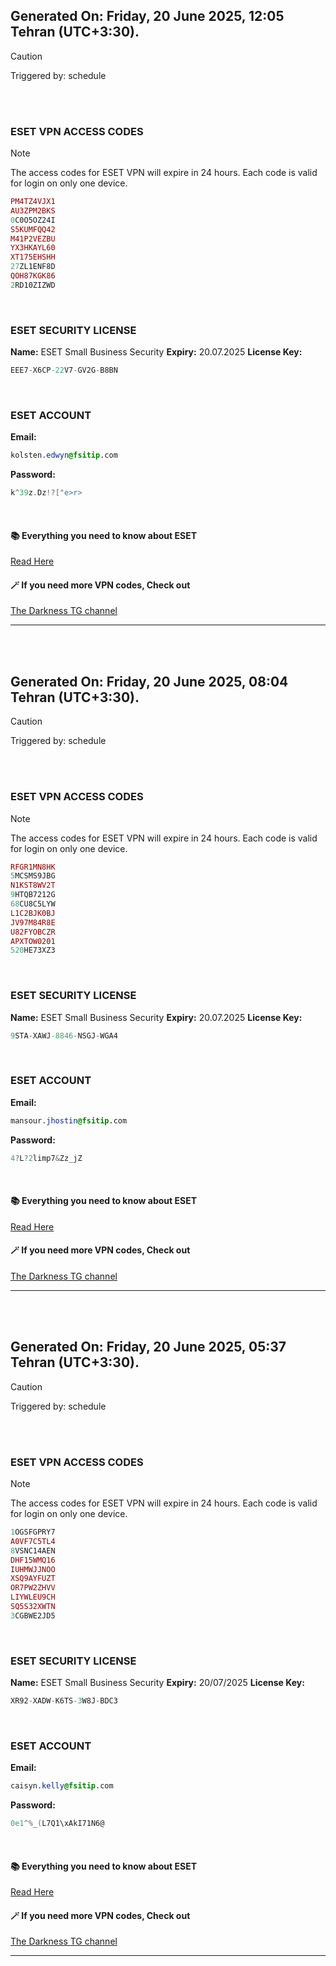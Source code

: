 ## Generated On: Friday, 20 June 2025, 12:05 Tehran (UTC+3:30).

> [!CAUTION]
> Triggered by: schedule

<br><br>

### ESET VPN ACCESS CODES

> [!NOTE]
> The access codes for ESET VPN will expire in 24 hours.
> Each code is valid for login on only one device.

```ruby
PM4TZ4VJX1
AU3ZPM2BKS
0C0O5OZ24I
S5KUMFQQ42
M41P2VEZBU
YX3HKAYL60
XT175EHSHH
27ZL1ENF8D
QOH87KGK86
2RD10ZIZWD
```

<br>

### ESET SECURITY LICENSE

**Name:** ESET Small Business Security
**Expiry:** 20.07.2025
**License Key:**

```POV-Ray SDL
EEE7-X6CP-22V7-GV2G-B8BN
```

<br>

### ESET ACCOUNT

**Email:**

```CSS
kolsten.edwyn@fsitip.com
```

**Password:**

```POV-Ray SDL
k^39z.Dz!?["e>r>
```

<br>

#### 📚 Everything you need to know about ESET

[Read Here](https://t.me/F_NiREvil/2113)

#### 🪄 If you need more VPN codes, Check out

[The Darkness TG channel](https://t.me/Eset_key_trial)

---

<br><br>

## Generated On: Friday, 20 June 2025, 08:04 Tehran (UTC+3:30).

> [!CAUTION]
> Triggered by: schedule

<br><br>

### ESET VPN ACCESS CODES

> [!NOTE]
> The access codes for ESET VPN will expire in 24 hours.
> Each code is valid for login on only one device.

```ruby
RFGR1MN8HK
5MCSMS9JBG
N1KST8WV2T
9HTQB7212G
68CU8C5LYW
L1C2BJK0BJ
JV97M84R8E
U82FYOBCZR
APXTOW0201
520HE73XZ3
```

<br>

### ESET SECURITY LICENSE

**Name:** ESET Small Business Security
**Expiry:** 20.07.2025
**License Key:**

```POV-Ray SDL
9STA-XAWJ-8846-NSGJ-WGA4
```

<br>

### ESET ACCOUNT

**Email:**

```CSS
mansour.jhostin@fsitip.com
```

**Password:**

```POV-Ray SDL
4?L?2limp7&Zz_jZ
```

<br>

#### 📚 Everything you need to know about ESET

[Read Here](https://t.me/F_NiREvil/2113)

#### 🪄 If you need more VPN codes, Check out

[The Darkness TG channel](https://t.me/Eset_key_trial)

---

<br><br>

## Generated On: Friday, 20 June 2025, 05:37 Tehran (UTC+3:30).

> [!CAUTION]
> Triggered by: schedule

<br><br>

### ESET VPN ACCESS CODES

> [!NOTE]
> The access codes for ESET VPN will expire in 24 hours.
> Each code is valid for login on only one device.

```ruby
1OGSFGPRY7
A0VF7C5TL4
8VSNC14AEN
DHF15WMQ16
IUHMWJJNOO
XSQ9AYFUZT
OR7PW2ZHVV
LIYWLEU9CH
SQ5S32XWTN
3CGBWE2JD5
```

<br>

### ESET SECURITY LICENSE

**Name:** ESET Small Business Security
**Expiry:** 20/07/2025
**License Key:**

```POV-Ray SDL
XR92-XADW-K6TS-3W8J-BDC3
```

<br>

### ESET ACCOUNT

**Email:**

```CSS
caisyn.kelly@fsitip.com
```

**Password:**

```POV-Ray SDL
0e1^%_(L7Q1\xAkI71N6@
```

<br>

#### 📚 Everything you need to know about ESET

[Read Here](https://t.me/F_NiREvil/2113)

#### 🪄 If you need more VPN codes, Check out

[The Darkness TG channel](https://t.me/Eset_key_trial)

---

<br><br>

